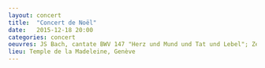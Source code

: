 ```yaml
---
layout: concert
title:  "Concert de Noël"
date:   2015-12-18 20:00
categories: concert
oeuvres: JS Bach, cantate BWV 147 "Herz und Mund und Tat und Lebel"; Zelenka, Magnificat; cantiques de Noël
lieu: Temple de la Madeleine, Genève
---
```

